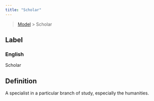 ```yaml
---
title: "Scholar"
---
```


> [Model](./../) > Scholar

## Label

### English
Scholar


## Definition
A specialist in a particular branch of study, especially the humanities. 


    
